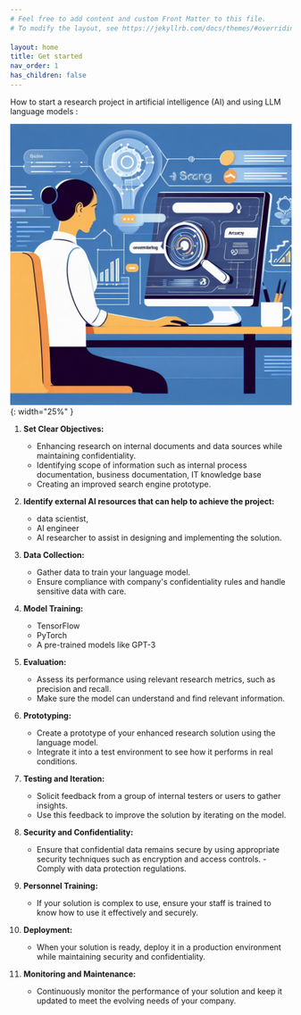 ```yaml
---
# Feel free to add content and custom Front Matter to this file.
# To modify the layout, see https://jekyllrb.com/docs/themes/#overriding-theme-defaults

layout: home
title: Get started
nav_order: 1
has_children: false
---
```


How to start a research project in artificial intelligence (AI) and using LLM language models :

![search bot](assets/images/searchbot.jpg){: width="25%" }

1. **Set Clear Objectives:**
   - Enhancing research on internal documents and data sources while maintaining confidentiality.
   - Identifying scope of information such as internal process documentation, business documentation, IT knowledge base
   - Creating an improved search engine prototype.

2. **Identify external AI resources that can help to achieve the project:**
   - data scientist,
   - AI engineer
   - AI researcher to assist in designing and implementing the solution.

3. **Data Collection:**
   - Gather data to train your language model.
   - Ensure compliance with company's confidentiality rules and handle sensitive data with care.

4. **Model Training:**
   - TensorFlow
   - PyTorch
   - A pre-trained models like GPT-3

5. **Evaluation:**
   - Assess its performance using relevant research metrics, such as precision and recall.
   - Make sure the model can understand and find relevant information.

6. **Prototyping:**
   - Create a prototype of your enhanced research solution using the language model.
   - Integrate it into a test environment to see how it performs in real conditions.

7. **Testing and Iteration:**
   - Solicit feedback from a group of internal testers or users to gather insights.
   - Use this feedback to improve the solution by iterating on the model.

8. **Security and Confidentiality:**
   - Ensure that confidential data remains secure by using appropriate security techniques such as encryption and access controls. - Comply with data protection regulations.

9. **Personnel Training:**
   - If your solution is complex to use, ensure your staff is trained to know how to use it effectively and securely.

10. **Deployment:**
    - When your solution is ready, deploy it in a production environment while maintaining security and confidentiality.

11. **Monitoring and Maintenance:**
    - Continuously monitor the performance of your solution and keep it updated to meet the evolving needs of your company.

